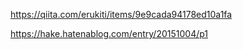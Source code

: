 https://qiita.com/erukiti/items/9e9cada94178ed10a1fa

https://hake.hatenablog.com/entry/20151004/p1



